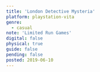 ```yaml
---
title: 'London Detective Mysteria'
platform: playstation-vita
genre:
  - casual
note: 'Limited Run Games'
digital: false
physical: true
guide: false
pending: false
posted: 2019-06-10
---
```

